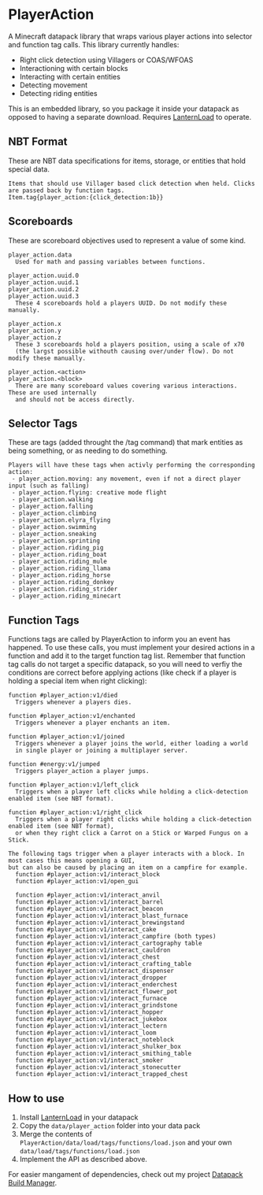 # PlayerAction
A Minecraft datapack library that wraps various player actions into selector and function tag calls. This library currently handles:
* Right click detection using Villagers or COAS/WFOAS
* Interactioning with certain blocks
* Interacting with certain entities
* Detecting movement
* Detecting riding entities

This is an embedded library, so you package it inside your datapack as opposed to having a separate download. Requires [LanternLoad](https://github.com/LanternMC/load) to operate.

## NBT Format
These are NBT data specifications for items, storage, or entities that hold special data.

```
Items that should use Villager based click detection when held. Clicks are passed back by function tags.
Item.tag{player_action:{click_detection:1b}}
```

## Scoreboards
These are scoreboard objectives used to represent a value of some kind.

```
player_action.data
  Used for math and passing variables between functions.
```

```
player_action.uuid.0
player_action.uuid.1
player_action.uuid.2
player_action.uuid.3
  These 4 scoreboards hold a players UUID. Do not modify these manually.
```

```
player_action.x
player_action.y
player_action.z
  These 3 scoreboards hold a players position, using a scale of x70
  (the largst possible withouth causing over/under flow). Do not modify these manually.
```

```
player_action.<action>
player_action.<block>
  There are many scoreboard values covering various interactions. These are used internally
  and should not be access directly.
```

## Selector Tags
These are tags (added throught the /tag command) that mark entities as being something, or as needing to do something.

```
Players will have these tags when activly performing the corresponding action:
 - player_action.moving: any movement, even if not a direct player input (such as falling)
 - player_action.flying: creative mode flight
 - player_action.walking
 - player_action.falling
 - player_action.climbing
 - player_action.elyra_flying
 - player_action.swimming
 - player_action.sneaking
 - player_action.sprinting
 - player_action.riding_pig
 - player_action.riding_boat
 - player_action.riding_mule
 - player_action.riding_llama
 - player_action.riding_horse
 - player_action.riding_donkey
 - player_action.riding_strider
 - player_action.riding_minecart
```

## Function Tags
Functions tags are called by PlayerAction to inform you an event has happened. To use these calls, you must implement your desired actions in a function and add it to the target function tag list. Remember that function tag calls do not target a specific datapack, so you will need to verfiy the conditions are correct before applying actions (like check if a player is holding a special item when right clicking):

```
function #player_action:v1/died
  Triggers whenever a players dies.
  
function #player_action:v1/enchanted
  Triggers whenever a player enchants an item.
  
function #player_action:v1/joined
  Triggers whenever a player joins the world, either loading a world
  in single player or joining a multiplayer server.
  
function #energy:v1/jumped
  Triggers player_action a player jumps.
  
function #player_action:v1/left_click
  Triggers when a player left clicks while holding a click-detection enabled item (see NBT format).
  
function #player_action:v1/right_click
  Triggers when a player right clicks while holding a click-detection enabled item (see NBT format),
  or when they right click a Carrot on a Stick or Warped Fungus on a Stick.
```

```
The following tags trigger when a player interacts with a block. In most cases this means opening a GUI,
but can also be caused by placing an item on a campfire for example.
  function #player_action:v1/interact_block
  function #player_action:v1/open_gui
  
  function #player_action:v1/interact_anvil
  function #player_action:v1/interact_barrel
  function #player_action:v1/interact_beacon
  function #player_action:v1/interact_blast_furnace
  function #player_action:v1/interact_brewingstand
  function #player_action:v1/interact_cake
  function #player_action:v1/interact_campfire (both types)
  function #player_action:v1/interact_cartography table
  function #player_action:v1/interact_cauldron
  function #player_action:v1/interact_chest
  function #player_action:v1/interact_crafting_table
  function #player_action:v1/interact_dispenser
  function #player_action:v1/interact_dropper
  function #player_action:v1/interact_enderchest
  function #player_action:v1/interact_flower_pot
  function #player_action:v1/interact_furnace
  function #player_action:v1/interact_grindstone
  function #player_action:v1/interact_hopper
  function #player_action:v1/interact_jukebox
  function #player_action:v1/interact_lectern
  function #player_action:v1/interact_loom
  function #player_action:v1/interact_noteblock
  function #player_action:v1/interact_shulker_box
  function #player_action:v1/interact_smithing_table
  function #player_action:v1/interact_smoker
  function #player_action:v1/interact_stonecutter
  function #player_action:v1/interact_trapped_chest
```

## How to use
1. Install [LanternLoad](https://github.com/LanternMC/load) in your datapack
2. Copy the `data/player_action` folder into your data pack
3. Merge the contents of `PlayerAction/data/load/tags/functions/load.json` and your own `data/load/tags/functions/load.json`
4. Implement the API as described above.

For easier mangament of dependencies, check out my project [Datapack Build Manager](https://github.com/ICY105/DatapackBuildManager).
